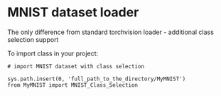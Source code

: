 # MNIST dataset loader

The only difference from standard torchvision loader - additional class selection support 

To import class in your project:
~~~~
# import MNIST dataset with class selection

sys.path.insert(0, 'full_path_to_the_directory/MyMNIST')
from MyMNIST import MNIST_Class_Selection
~~~~
